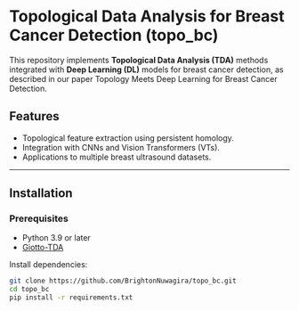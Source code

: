 # Topological Data Analysis for Breast Cancer Detection (topo_bc)

This repository implements **Topological Data Analysis (TDA)** methods integrated with **Deep Learning (DL)** models for breast cancer detection, as described in our paper Topology Meets Deep Learning for Breast Cancer Detection.

## Features
- Topological feature extraction using persistent homology.
- Integration with CNNs and Vision Transformers (VTs).
- Applications to multiple breast ultrasound datasets.

---

## Installation

### Prerequisites
- Python 3.9 or later
- [Giotto-TDA](https://giotto-ai.github.io/gtda-docs/0.5.1/library.html)

Install dependencies:
```bash
git clone https://github.com/BrightonNuwagira/topo_bc.git
cd topo_bc
pip install -r requirements.txt

